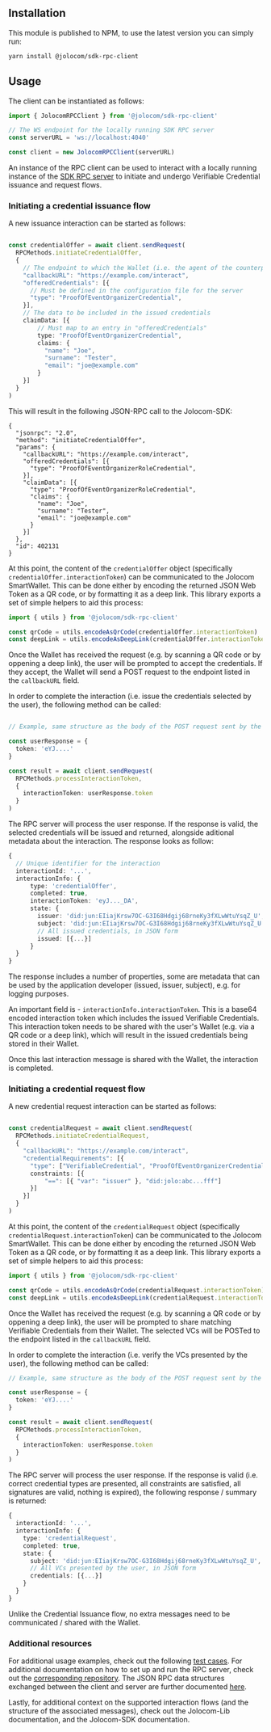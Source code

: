 ## Installation

This module is published to NPM, to use the latest version you can simply run:

``` bash
yarn install @jolocom/sdk-rpc-client
```

## Usage

The client can be instantiated as follows:

``` typescript
import { JolocomRPCClient } from '@jolocom/sdk-rpc-client'

// The WS endpoint for the locally running SDK RPC server
const serverURL = 'ws://localhost:4040'

const client = new JolocomRPCClient(serverURL)
```

An instance of the RPC client can be used to interact with a locally running instance of the [SDK RPC server]() to initiate and undergo Verifiable Credential issuance and request flows.

### Initiating a credential issuance flow

A new issuance interaction can be started as follows:

``` typescript

const credentialOffer = await client.sendRequest(
  RPCMethods.initiateCredentialOffer,
  {
    // The endpoint to which the Wallet (i.e. the agent of the counterparty) will POST the response
    "callbackURL": "https://example.com/interact",
    "offeredCredentials": [{
      // Must be defined in the configuration file for the server
      "type": "ProofOfEventOrganizerCredential", 
    }],
    // The data to be included in the issued credentials
    claimData: [{
        // Must map to an entry in "offeredCredentials"
        type: "ProofOfEventOrganizerCredential",
        claims: {
          "name": "Joe",
          "surname": "Tester",
          "email": "joe@example.com"
        }
    }]
  }
)

```

This will result in the following JSON-RPC call to the Jolocom-SDK:
```javascipt
{
  "jsonrpc": "2.0", 
  "method": "initiateCredentialOffer", 
  "params": {
    "callbackURL": "https://example.com/interact",
    "offeredCredentials": [{
      "type": "ProofOfEventOrganizerRoleCredential",
    }],
    "claimData": [{
      "type": "ProofOfEventOrganizerRoleCredential",
      "claims": {
        "name": "Joe",
        "surname": "Tester",
        "email": "joe@example.com"
      }
    }]
  },
  "id": 402131
}

```

At this point, the content of the `credentialOffer` object (specifically `credentialOffer.interactionToken`) can be communicated to the Jolocom SmartWallet. This can be done either by encoding the returned JSON Web Token as a QR code, or by formatting it as a deep link. This library exports a set of simple helpers to aid this process:


``` typescript
import { utils } from '@jolocom/sdk-rpc-client'

const qrCode = utils.encodeAsQrCode(credentialOffer.interactionToken)
const deepLink = utils.encodeAsDeepLink(credentialOffer.interactionToken)
```

Once the Wallet has received the request (e.g. by scanning a QR code or by oppening a deep link), the user will be prompted to accept the credentials. If they accept, the Wallet will send a POST request to the endpoint listed in the `callbackURL` field.

In order to complete the interaction (i.e. issue the credentials selected by the user), the following method can be called:

``` typescript

// Example, same structure as the body of the POST request sent by the Wallet.

const userResponse = {
  token: 'eYJ....'
}

const result = await client.sendRequest(
  RPCMethods.processInteractionToken,
  {
    interactionToken: userResponse.token
  }
)
```

The RPC server will process the user response. If the response is valid, the selected credentials will be issued and returned, alongside aditional metadata about the interaction. The response looks as follow:

``` typescript
{
  // Unique identifier for the interaction
  interactionId: '...',
  interactionInfo: {
      type: 'credentialOffer',
      completed: true,
      interactionToken: 'eyJ..._DA',
      state: {
        issuer: 'did:jun:EIiajKrsw7OC-G3I68Hdgij68rneKy3fXLwWtuYsqZ_U',
        subject: 'did:jun:EIiajKrsw7OC-G3I68Hdgij68rneKy3fXLwWtuYsqZ_U',
        // All issued credentials, in JSON form
        issued: [{...}]
      }
  }
}
```

The response includes a number of properties, some are metadata that can be used by the application developer (issued, issuer, subject), e.g. for logging purposes. 

An important field is - `interactionInfo.interactionToken`. This is a base64 encoded interaction token which includes the issued Verifiable Credentials. This interaction token needs to be shared with the user's Wallet (e.g. via a QR code or a deep link), which will result in the issued credentials being stored in their Wallet.

Once this last interaction message is shared with the Wallet, the interaction is completed.

### Initiating a credential request flow

A new credential request interaction can be started as follows:

``` typescript

const credentialRequest = await client.sendRequest(
  RPCMethods.initiateCredentialRequest,
  {
    "callbackURL": "https://example.com/interact",
    "credentialRequirements": [{
      "type": ["VerifiableCredential", "ProofOfEventOrganizerCredential"],
      constraints: [{
          "==": [{ "var": "issuer" }, "did:jolo:abc...fff"]
      }]
    }]
  }
)

```

At this point, the content of the `credentialRequest` object (specifically `credentialRequest.interactionToken`) can be communicated to the Jolocom SmartWallet. This can be done either by encoding the returned JSON Web Token as a QR code, or by formatting it as a deep link. This library exports a set of simple helpers to aid this process:

``` typescript
import { utils } from '@jolocom/sdk-rpc-client'

const qrCode = utils.encodeAsQrCode(credentialRequest.interactionToken)
const deepLink = utils.encodeAsDeepLink(credentialRequest.interactionToken)
```

Once the Wallet has received the request (e.g. by scanning a QR code or by oppening a deep link), the user will be prompted to share matching Verifiable Credentials from their Wallet. The selected VCs will be POSTed to the endpoint listed in the `callbackURL` field.

In order to complete the interaction (i.e. verify the VCs presented by the user), the following method can be called:

``` typescript
// Example, same structure as the body of the POST request sent by the Wallet.

const userResponse = {
  token: 'eYJ....'
}

const result = await client.sendRequest(
  RPCMethods.processInteractionToken,
  {
    interactionToken: userResponse.token
  }
)
```

The RPC server will process the user response. If the response is valid (i.e. correct credential types are presented, all constraints are satisfied, all signatures are valid, nothing is expired), the following response / summary is returned:

``` typescript
{
  interactionId: '...',
  interactionInfo: {
    type: 'credentialRequest',
    completed: true,
    state: {
      subject: 'did:jun:EIiajKrsw7OC-G3I68Hdgij68rneKy3fXLwWtuYsqZ_U',
      // All VCs presented by the user, in JSON form
      credentials: [{...}]
    }
  }
}
```

Unlike the Credential Issuance flow, no extra messages need to be communicated / shared with the Wallet.


### Additional resources

For additional usage examples, check out the following [test cases](). For additional documentation on how to set up and run the RPC server, check out the [corresponding repository](). The JSON RPC data structures exchanged between the client and server are further documented [here]().

Lastly, for additional context on the supported interaction flows (and the structure of the associated messages), check out the Jolocom-Lib documentation, and the Jolocom-SDK documentation.
